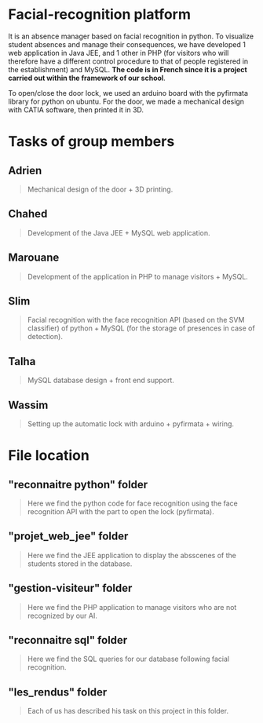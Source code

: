 # Facial-recognition platform 

It is an absence manager based on facial recognition in python.
To visualize student absences and manage their consequences, we have developed 1 web application in Java JEE, and 1 other in PHP (for visitors who will therefore have a different control procedure to that of people registered in the establishment) and MySQL. 
**The code is in French since it is a project carried out within the framework of our school**.

To open/close the door lock, we used an arduino board with the pyfirmata library for python on ubuntu. For the door, we made a mechanical design with CATIA software, then printed it in 3D.

# Tasks of group members
## Adrien
> Mechanical design of the door + 3D printing.

## Chahed
> Development of the Java JEE + MySQL web application.

## Marouane
> Development of the application in PHP to manage visitors + MySQL.

## Slim 
> Facial recognition with the face recognition API (based on the SVM classifier) of python + MySQL (for the storage of presences in case of detection).

## Talha
> MySQL database design + front end support.
  
## Wassim
> Setting up the automatic lock with arduino + pyfirmata + wiring.

# File location
## "reconnaitre python" folder
> Here we find the python code for face recognition using the face recognition API with the part to open the lock (pyfirmata).

## "projet_web_jee" folder
> Here we find the JEE application to display the absscenes of the students stored in the database.

## "gestion-visiteur" folder
> Here we find the PHP application to manage visitors who are not recognized by our AI.

## "reconnaitre sql" folder 
> Here we find the SQL queries for our database following facial recognition.
 
## "les_rendus" folder 
> Each of us has described his task on this project in this folder.
